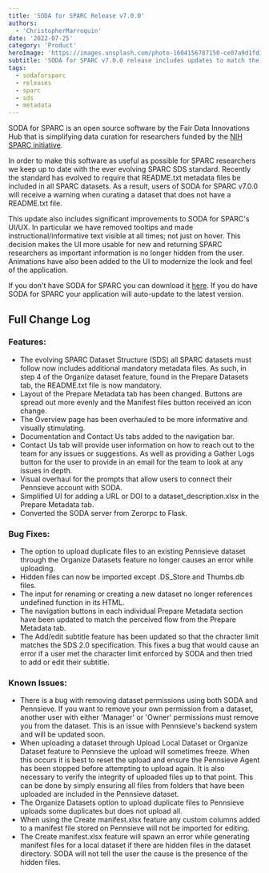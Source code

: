 ```yaml
---
title: 'SODA for SPARC Release v7.0.0'
authors:
  - 'ChristopherMarroquin'
date: '2022-07-25'
category: 'Product'
heroImage: 'https://images.unsplash.com/photo-1604156787150-ce07a9d1fd37?ixlib=rb-1.2.1&ixid=MnwxMjA3fDB8MHxwaG90by1wYWdlfHx8fGVufDB8fHx8&auto=format&fit=crop&w=1470&q=80'
subtitle: 'SODA for SPARC v7.0.0 release includes updates to match the evolving SDS standard and ui/ux improvements.'
tags:
  - sodaforsparc
  - releases
  - sparc
  - sds
  - metadata
---
```


SODA for SPARC is an open source software by the Fair Data Innovations Hub that is simplifying data curation for researchers funded by the [NIH SPARC initiative](https://sparc.science/). 

In order to make this software as useful as possible for SPARC researchers we keep up to date with the ever evolving SPARC SDS standard. Recently the standard has evolved to require that README.txt metadata files be included in all SPARC datasets. As a result, users of SODA for SPARC v7.0.0 will receive a warning when curating a dataset that does not have a README.txt file. 

This update also includes significant improvements to SODA for SPARC's UI/UX. In particular we have removed tooltips and made instructional/informative text visible at all times; not just on hover. This decision makes the UI more usable for new and returning SPARC researchers as important information is no longer hidden from the user. Animations have also been added to the UI to modernize the look and feel of the application.

If you don't have SODA for SPARC you can download it [here](https://docs.sodaforsparc.io/docs/getting-started/download-soda). If you do have SODA for SPARC your application will auto-update to the latest version. 

## Full Change Log

### Features: 
- The evolving SPARC Dataset Structure (SDS) all SPARC datasets must follow now includes additional mandatory metadata files. As such, in step 4 of the Organize dataset feature, found in the Prepare Datasets tab, the README.txt file is now mandatory.
- Layout of the Prepare Metadata tab has been changed. Buttons are spread out more evenly and the Manifest files button received an icon change.
- The Overview page has been overhauled to be more informative and visually stimulating.
- Documentation and Contact Us tabs added to the navigation bar.
- Contact Us tab will provide user information on how to reach out to the team for any issues or suggestions. As well as providing a Gather Logs button for the user to provide in an email for the team to look at any issues in depth.
- Visual overhaul for the prompts that allow users to connect their Pennsieve account with SODA.
- Simplified UI for adding a URL or DOI to a dataset_description.xlsx in the Prepare Metadata tab.
- Converted the SODA server from Zerorpc to Flask.

### Bug Fixes:
- The option to upload duplicate files to an existing Pennsieve dataset through the Organize Datasets feature no longer causes an error while uploading.
- Hidden files can now be imported except .DS_Store and Thumbs.db files.
- The input for renaming or creating a new dataset no longer references undefined function in its HTML.
- The navigation buttons in each individual Prepare Metadata section have been updated to match the perceived flow from the Prepare Metadata tab.
- The Add/edit subtitle feature has been updated so that the chracter limit matches the SDS 2.0 specification. This fixes a bug that would cause an error if a user met the character limit enforced by SODA and then tried to add or edit their subtitle.

### Known Issues:
- There is a bug with removing dataset permissions using both SODA and Pennsieve. If you want to remove your own permission from a dataset, another user with either 'Manager' or 'Owner' permissions must remove you from the dataset. This is an issue with Pennsieve's backend system and will be updated soon.
- When uploading a dataset through Upload Local Dataset or Organize Dataset feature to Pennsieve the upload will sometimes freeze. When this occurs it is best to reset the upload and ensure the Pennsieve Agent has been stopped before attempting to upload again. It is also necessary to verify the integrity of uploaded files up to that point. This can be done by simply ensuring all files from folders that have been uploaded are included in the Pennsieve dataset.
- The Organize Datasets option to upload duplicate files to Pennsieve uploads some duplicates but does not upload all.
- When using the Create manifest.xlsx feature any custom columns added to a manifest file stored on Pennsieve will not be imported for editing.
- The Create manifest.xlsx feature will spawn an error while generating manifest files for a local dataset if there are hidden files in the dataset directory. SODA will not tell the user the cause is the presence of the hidden files.